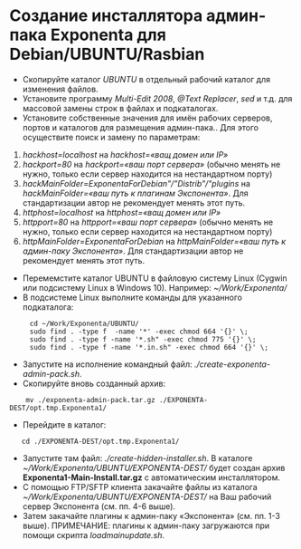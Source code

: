 # Создание инсталлятора админ-пака Exponenta для Debian/UBUNTU/Rasbian- Скопируйте каталог *UBUNTU* в отдельный рабочий каталог для изменения файлов.- Установите программу *Multi-Edit 2008*, *@Text Replacer*, *sed* и т.д. для массовой замены строк в файлах и подкаталогах.- Установите собственные значения для имён рабочих серверов, портов и каталогов для размещения админ-пака.. Для этого осуществите поиск и замену по параметрам: 1. *hackhost=localhost* на *hackhost=«ващ домен или IP»* 2. *hackport=80* на *hackport=«ваш порт сервера»* (обычно менять не нужно, только если сервер находится на нестандартном порту) 3. *hackMainFolder=ExponentaForDebian"/"Distrib"/"plugins* на *hackMainFolder=«ваш путь к плагинам Экспонента»*. Для стандартизации автор не рекомендует менять этот путь. 4. *httphost=localhost* на *httphost=«ващ домен или IP»* 5. *httpport=80* на *httpport=«ваш порт сервера»* (обычно менять не нужно, только если сервер находится на нестандартном порту) 6. *httpMainFolder=ExponentaForDebian* на *httpMainFolder=«ваш путь к админ-паку Экспонента»*. Для стандартизации автор не рекомендует менять этот путь.- Перемемстите каталог UBUNTU в файловую систему Linux (Cygwin или подсистему Linux в Windows 10). Например: *~/Work/Exponenta/*- В подсистеме Linux выполните команды для указанного подкаталога:```     cd ~/Work/Exponenta/UBUNTU/     sudo find . -type f  -name '*' -exec chmod 664 '{}' \;     sudo find . -type f -name '*.sh" -exec chmod 775 '{}' \;     sudo find . -type f -name '*.in.sh" -exec chmod 664 '{}' \;```- Запустите на исполнение командный файл:  *./create-exponenta-admin-pack.sh*.- Скопируйте вновь созданный архив:```    mv ./exponenta-admin-pack.tar.gz ./EXPONENTA-DEST/opt.tmp.Exponenta1/````- Перейдите в каталог:```   cd ./EXPONENTA-DEST/opt.tmp.Exponenta1/````- Запустите там файл: *./create-hidden-installer.sh*. В каталоге *~/Work/Exponenta/UBUNTU/EXPONENTA-DEST/* будет создан архив **Exponenta1-Main-Install.tar.gz** с автоматическим инсталлятором.- С помощью FTP/SFTP клиента закачайте файлы из каталога *~/Work/Exponenta/UBUNTU/EXPONENTA-DEST/* на Ваш рабочий сервер Экспонента (см. пп. 4-6 выше).- Затем закачайте плагины к админ-паку «Экспонента» (см. пп. 1-3 выше).ПРИМЕЧАНИЕ: плагины к админ-паку загружаются при помощи скрипта *loadmainupdate.sh*.     